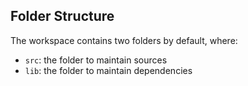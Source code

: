 
## Folder Structure

The workspace contains two folders by default, where:

- `src`: the folder to maintain sources
- `lib`: the folder to maintain dependencies
